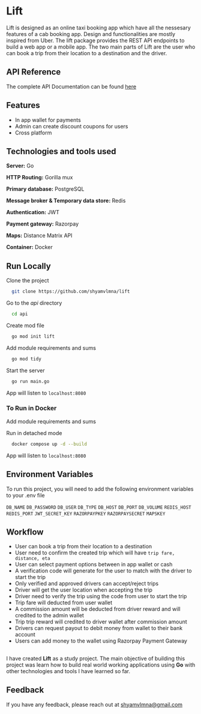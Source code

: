 
# Lift

Lift is designed as an online taxi booking app which have all the nessesary features of a cab booking app. Design and functionalities are mostly inspired from Uber. The lift package provides the REST API endpoints to build a web app or a mobile app. The two main parts of Lift are the user who can book a trip from their location to a destination and the driver.  



## API Reference

The complete API Documentation can be found [here](https://example.com)


## Features

- In app wallet for payments
- Admin can create discount coupons for users
- Cross platform

## Technologies and tools used

**Server:** Go

**HTTP Routing:** Gorilla mux

**Primary database:** PostgreSQL

**Message broker & Temporary data store:** Redis

**Authentication:** JWT

**Payment gateway:** Razorpay

**Maps:** Distance Matrix API

**Container:** Docker






## Run Locally

Clone the project

```bash
  git clone https://github.com/shyamvlmna/lift
```

Go to the *api* directory

```bash
  cd api
```

Create mod file

```bash
  go mod init lift
```

Add module requirements and sums

```bash
  go mod tidy
```

Start the server

```bash
  go run main.go
```

App will listen to ```localhost:8080```


### To Run in Docker

Add module requirements and sums

Run in detached mode

```bash
  docker compose up -d --build
```

App will listen to ```localhost:8080```

## Environment Variables

To run this project, you will need to add the following environment variables to your .env file

`DB_NAME`
`DB_PASSWORD`
`DB_USER`
`DB_TYPE`
`DB_HOST`
`DB_PORT`
`DB_VOLUME`
`REDIS_HOST`
`REDIS_PORT`
`JWT_SECRET_KEY`
`RAZORPAYPKEY`
`RAZORPAYSECRET`
`MAPSKEY`


## Workflow

- User can book a trip from their location to a destination
- User need to confirm the created trip which will have ``trip fare, distance, eta``
- User can select payment options between in app wallet or cash
- A verification code will generate for the user to match with the driver to start the trip
- Only verified and approved drivers can accept/reject trips
- Driver will get the user location when accepting the trip
- Driver need to verify the trip using the code from user to start the trip
- Trip fare will deducted from user wallet
- A commission amount will be deducted from driver reward and will credited to the admin wallet
- Trip trip reward will credited to driver wallet after commission amount
- Drivers can request payout to debit money from wallet to their bank account
- Users can add money to the wallet using Razorpay Payment Gateway

##

I have created **Lift** as a study project. The main objective of building this project was learn how to build real world working applications using **Go** with other technologies and tools I have learned so far. 


## Feedback

If you have any feedback, please reach out at shyamvlmna@gmail.com

